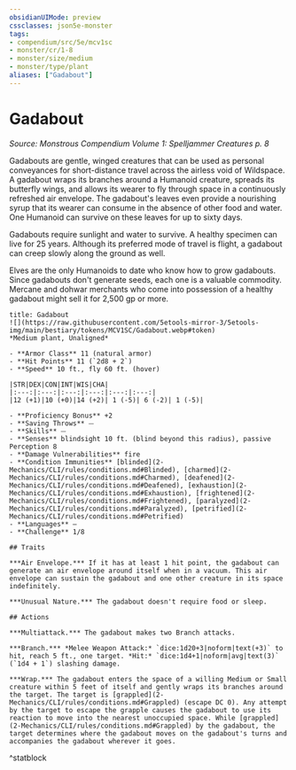 ```yaml
---
obsidianUIMode: preview
cssclasses: json5e-monster
tags:
- compendium/src/5e/mcv1sc
- monster/cr/1-8
- monster/size/medium
- monster/type/plant
aliases: ["Gadabout"]
---
```

# Gadabout
*Source: Monstrous Compendium Volume 1: Spelljammer Creatures p. 8*  

Gadabouts are gentle, winged creatures that can be used as personal conveyances for short-distance travel across the airless void of Wildspace. A gadabout wraps its branches around a Humanoid creature, spreads its butterfly wings, and allows its wearer to fly through space in a continuously refreshed air envelope. The gadabout's leaves even provide a nourishing syrup that its wearer can consume in the absence of other food and water. One Humanoid can survive on these leaves for up to sixty days.

Gadabouts require sunlight and water to survive. A healthy specimen can live for 25 years. Although its preferred mode of travel is flight, a gadabout can creep slowly along the ground as well.

Elves are the only Humanoids to date who know how to grow gadabouts. Since gadabouts don't generate seeds, each one is a valuable commodity. Mercane and dohwar merchants who come into possession of a healthy gadabout might sell it for 2,500 gp or more.

```ad-statblock
title: Gadabout
![](https://raw.githubusercontent.com/5etools-mirror-3/5etools-img/main/bestiary/tokens/MCV1SC/Gadabout.webp#token)
*Medium plant, Unaligned*

- **Armor Class** 11 (natural armor)
- **Hit Points** 11 (`2d8 + 2`)
- **Speed** 10 ft., fly 60 ft. (hover)

|STR|DEX|CON|INT|WIS|CHA|
|:---:|:---:|:---:|:---:|:---:|:---:|
|12 (+1)|10 (+0)|14 (+2)| 1 (-5)| 6 (-2)| 1 (-5)|

- **Proficiency Bonus** +2
- **Saving Throws** ⏤
- **Skills** ⏤
- **Senses** blindsight 10 ft. (blind beyond this radius), passive Perception 8
- **Damage Vulnerabilities** fire
- **Condition Immunities** [blinded](2-Mechanics/CLI/rules/conditions.md#Blinded), [charmed](2-Mechanics/CLI/rules/conditions.md#Charmed), [deafened](2-Mechanics/CLI/rules/conditions.md#Deafened), [exhaustion](2-Mechanics/CLI/rules/conditions.md#Exhaustion), [frightened](2-Mechanics/CLI/rules/conditions.md#Frightened), [paralyzed](2-Mechanics/CLI/rules/conditions.md#Paralyzed), [petrified](2-Mechanics/CLI/rules/conditions.md#Petrified)
- **Languages** —
- **Challenge** 1/8

## Traits

***Air Envelope.*** If it has at least 1 hit point, the gadabout can generate an air envelope around itself when in a vacuum. This air envelope can sustain the gadabout and one other creature in its space indefinitely.

***Unusual Nature.*** The gadabout doesn't require food or sleep.

## Actions

***Multiattack.*** The gadabout makes two Branch attacks.

***Branch.*** *Melee Weapon Attack:* `dice:1d20+3|noform|text(+3)` to hit, reach 5 ft., one target. *Hit:* `dice:1d4+1|noform|avg|text(3)` (`1d4 + 1`) slashing damage.

***Wrap.*** The gadabout enters the space of a willing Medium or Small creature within 5 feet of itself and gently wraps its branches around the target. The target is [grappled](2-Mechanics/CLI/rules/conditions.md#Grappled) (escape DC 0). Any attempt by the target to escape the grapple causes the gadabout to use its reaction to move into the nearest unoccupied space. While [grappled](2-Mechanics/CLI/rules/conditions.md#Grappled) by the gadabout, the target determines where the gadabout moves on the gadabout's turns and accompanies the gadabout wherever it goes.
```
^statblock